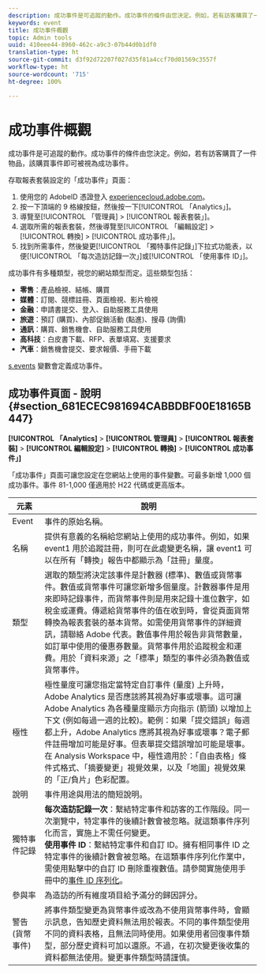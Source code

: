 ```yaml
---
description: 成功事件是可追蹤的動作。成功事件的條件由您決定。例如，若有訪客購買了一件物品，該購買事件即可被視為成功事件。
keywords: event
title: 成功事件概觀
topic: Admin tools
uuid: 410eee44-8960-462c-a9c3-07b44d0b1df0
translation-type: ht
source-git-commit: d3f92d72207f027d35f81a4ccf70d01569c3557f
workflow-type: ht
source-wordcount: '715'
ht-degree: 100%

---
```



# 成功事件概觀

成功事件是可追蹤的動作。成功事件的條件由您決定。例如，若有訪客購買了一件物品，該購買事件即可被視為成功事件。

存取報表套裝設定的「成功事件」頁面：

1. 使用您的 AdobeID 憑證登入 [experiencecloud.adobe.com](https://experiencecloud.adobe.com)。
2. 按一下頂端的 9 格線按鈕，然後按一下[!UICONTROL 「Analytics」]。
3. 導覽至[!UICONTROL 「管理員] > [!UICONTROL 報表套裝」]。
4. 選取所需的報表套裝，然後導覽至[!UICONTROL 「編輯設定] > [!UICONTROL 轉換] > [!UICONTROL 成功事件」]。
5. 找到所需事件，然後變更[!UICONTROL 「獨特事件記錄」]下拉式功能表，以便[!UICONTROL 「每次造訪記錄一次」]或[!UICONTROL 「使用事件 ID」]。

成功事件有多種類型，視您的網站類型而定。這些類型包括：

* **零售**：產品檢視、結帳、購買
* **媒體**：訂閱、競標註冊、頁面檢視、影片檢視
* **金融**：申請書提交、登入、自助服務工具使用
* **旅遊**：預訂 (購買)、內部促銷活動 (點進)、搜尋 (詢價)
* **通訊**：購買、銷售機會、自助服務工具使用
* **高科技**：白皮書下載、RFP、表單填寫、支援要求
* **汽車**：銷售機會提交、要求報價、手冊下載

[s.events](https://docs.adobe.com/content/help/zh-Hant/analytics/implementation/vars/page-vars/events/event-serialization.html) 變數會定義成功事件。

## 成功事件頁面 - 說明 {#section_681ECEC981694CABBDBF00E18165B447}

**[!UICONTROL 「Analytics]** > **[!UICONTROL 管理員]** > **[!UICONTROL 報表套裝]** > **[!UICONTROL 編輯設定]** > **[!UICONTROL 轉換]** > **[!UICONTROL 成功事件」]**

「成功事件」頁面可讓您設定在您網站上使用的事件變數。可最多新增 1,000 個成功事件。事件 81-1,000 僅適用於 H22 代碼或更高版本。

| 元素 | 說明 |
|--- |--- |
| Event | 事件的原始名稱。 |
| 名稱 | 提供有意義的名稱給您網站上使用的成功事件。例如，如果 event1 用於追蹤註冊，則可在此處變更名稱，讓 event1 可以在所有「轉換」報告中都顯示為「註冊」量度。 |
| 類型 | 選取的類型將決定該事件是計數器 (標準)、數值或貨幣事件。數值或貨幣事件可讓您新增多個量度。計數器事件是用來即時記錄事件，而貨幣事件則是用來記錄十進位數字，如稅金或運費。傳遞給貨幣事件的值在收到時，會從頁面貨幣轉換為報表套裝的基本貨幣。如需使用貨幣事件的詳細資訊，請聯絡 Adobe 代表。數值事件用於報告非貨幣數量，如訂單中使用的優惠券數量。貨幣事件用於追蹤稅金和運費。用於「資料來源」之「標準」類型的事件必須為數值或貨幣事件。 |
| 極性 | 極性量度可讓您指定當特定自訂事件 (量度) 上升時，Adobe Analytics 是否應該將其視為好事或壞事。這可讓 Adobe Analytics 為各種量度顯示方向指示 (箭頭) 以增加上下文 (例如每過一週的比較)。範例：如果「提交錯誤」每週都上升，Adobe Analytics 應將其視為好事或壞事？電子郵件註冊增加可能是好事。但表單提交錯誤增加可能是壞事。在 Analysis Workspace 中，極性適用於：「自由表格」條件式格式、「摘要變更」視覺效果，以及「地圖」視覺效果的「正/負片」色彩配置。 |
| 說明 | 事件用途與用法的簡短說明。 |
| 獨特事件記錄 | **每次造訪記錄一次**：繫結特定事件和訪客的工作階段。同一次瀏覽中，特定事件的後續計數會被忽略。就這類事件序列化而言，實施上不需任何變更。<br>**使用事件 ID**：繫結特定事件和自訂 ID。擁有相同事件 ID 之特定事件的後續計數會被忽略。在這類事件序列化作業中，需使用點擊中的自訂 ID 刪除重複數值。請參閱實施使用手冊中的[事件 ID 序列化](../../../implement/vars/page-vars/events/event-serialization.md)。 |
| 參與率 | 為造訪的所有維度項目給予滿分的歸因評分。 |
| 警告 (貨幣事件) | 將事件類型變更為貨幣事件或改為不使用貨幣事件時，會顯示訊息，告知歷史資料無法用於報表。不同的事件類型使用不同的資料表格，且無法同時使用。如果使用者回復事件類型，部分歷史資料可加以還原。不過，在初次變更後收集的資料都無法使用。變更事件類型時請謹慎。 |

